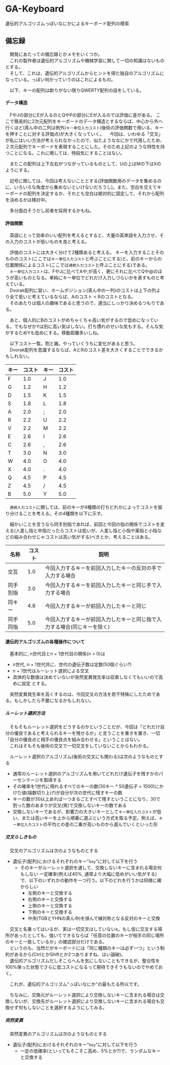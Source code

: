 # GA-Keyboard
遺伝的アルゴリズムっぽいなにかによるキーボード配列の模索

## 備忘録
　開発にあたっての備忘録とかメモをいくつか。   
　これの製作者は遺伝的アルゴリズムや機械学習に関して一切の知識はないものとする。  
　そして、これは、遺伝的アルゴリズムからヒントを得た独自のアルゴリズムになっている。っぽい何かっていうのはこれによるもの。

　以下、キーの配列は断りがない限りQWERTY配列の話をしている。

#### データ構造
　FやJの部分にEが入るのとQやPの部分にEが入るのでは評価に差がある。
ここで簡易的に2次元配列をキーボードのデータ構造とするならば、中心から外へ行くほど(真ん中の二列は例外)`キー単位入力コスト`(後術の評価関数で用いる、キーを押すことに対する評価点)が大きくなっていく。
　今回は、いわゆる「交叉」が私にはいい方法が考えられなかったので、似たようななにかで代用したため、２次元配列でキーボードを表現することにした。そのため上記のような特性を持つことになる。これに関しては、特段気にすることはない。

　またこの配列は上下左右がつながっているものとして、Uの上はMの下はXのようにする。

　記号に関しては、今回は考えないこととする(評価関数用のデータを集めるのに、いろいろな角度から集めないといけないだろうし)。また、空白を交えてキーボードの配列を決定するか、それとも空白は絶対的に固定して、それから配列を決めるかは検討中。

　多分面白そうだし前者を採用するかもね。

#### 評価関数
　英語にとって効率のいい配列を考えるとすると、大量の英単語を入力させ、その入力のコストが低いものを良と考える。  

　評価のコストには大きく分けて2種類あると考える。
キーを入力することそのもののコスト(ここでは`キー単位入力コスト`と呼ぶことにする)と、前のキーからの位置関係によるコスト(ここでは`連続入力コスト`と呼ぶことにする)である。  
　`キー単位入力コスト`は、FやJに比べてAや;が高く、更にそれに比べてQや@のほうが高いものとなる。単純にキー単位でどれだけ入力しづらいかを表すものと考えている。  
　Dvorak配列に習い、ホームポジション(真ん中の一列)のコストは上下の列より全て低いと考えているならば、Aのコスト < Rのコストとなる。  
　そのあたりは個人の趣味であると思うので、適当にしっかり決めるつもりである。

　あと、個人的にBのコストがめちゃくちゃ高い気がするので低めになっている。でもなぜかYは別に高い気はしない。打ち慣れのせいな気もする。そんな気がするためYも低めにする。移動距離多いしね。

　以下コスト一覧。割と雑。やっていくうちに変化があると思う。  
　Dvorak配列を意識するならば、AとRのコスト差を大きくすることでできるかもしれない。

キー | コスト | キー | コスト
-----|--------|------|-------
F    | 1.0    | J    | 1.0
G    | 1.2    | H    | 1.2
D    | 1.5    | K    | 1.5
S    | 1.8    | L    | 1.8
A    | 2.0    | ;    | 2.0
R    | 2.2    | U    | 2.2
V    | 2.2    | M    | 2.2
E    | 2.6    | I    | 2.6
C    | 2.6    | ,    | 2.6
T    | 3.0    | N    | 3.0
W    | 4.0    | O    | 4.0
X    | 4.0    | .    | 4.0
Q    | 4.5    | P    | 4.5
Z    | 4.5    | /    | 4.5
B    | 5.0    | Y    | 5.0

　`連続入力コスト`に関しては、前のキーが4種類の打ちどれかによってコストを振り分けることを考える。その4種類を以下に示す。

　細かいことを言うなら同手別指であれば、前回と今回の指の関係でコストを変える(人差し指と中指だったらコストは低いが、人差し指と小指や薬指と小指などの組み合わせじゃコストは高い気がする)べきとか、考えることはある。

名称     | コスト | 説明
---------|--------|-------------------------------------------------------------------------
交互     | 1.0    | 今回入力するキーを前回入力したキーの反対の手で入力する場合
同手別指 | 3.0    | 今回入力するキーを前回入力したキーと同じ手で入力する場合
同キー   | 4.8    | 今回入力するキーが前回入力したキーと同じ
同手同指 | 5.0    | 今回入力するキーが前回入力したキーと同じ指で入力する場合(同じキーを除く)

#### 遺伝的アルゴリズムの各種操作について

　基本的に, n世代目とn + 1世代目の関係(n > 0)は
- n世代, n + 1世代共に、世代の遺伝子数は定数(50個ぐらい?)
- n + 1世代はルーレット選択による交叉
- 具体的な数値は決めていないが突然変異発生率は収束しなくてもいいので高めに設定
とする。

　突然変異発生率を高くするのは、今回交叉の方法を若干特殊にしたためである。もしかしたら不要になるかもしれない。

##### ルーレット選択方法
　そもそもルーレット選択をどうするのかということだが、今回は「どれだけ自分の優良であると考えられるキーを残せるか」と言うことを重きを置き、一切「自分の優良点と相手の優良点を組み合わせる」ということはない。  
　これはそもそも後術の交叉で一切交叉をしていないことからもわかる。

　ルーレット選択のアルゴリズム(後術の交叉にも関わる)は次のようなものとする

- 通常のルーレット選択のアルゴリズムを用いてどれだけ遺伝子を残すかのパーセンテージを取得する
- その確率を1世代に現れるすべてのキーの数(30キー * 50遺伝子 = 1500)にかけた値(端数切り上げ)が自分が次の世代に残すキーの数
- キーの数が30以上あれば一つまるごとすべて残すということになり、30で割った数のあまりが交叉(笑)で交換しないキーの数である
- 交換しないキーであるが、影響力の大きいキーとして`キー単位入力コスト`が低い、または高いキーを上から順番に選ぶという方式を取る予定。例えば、`キー単位入力コスト`の平均との差の二乗が高いものから選んでいくといった形



##### 交叉らしきもの

　交叉のアルゴリズムは次のようなものとする
- 遺伝子(配列)におけるそれぞれのキー"`key`"に対して以下を行う
  - そのキーがルーレット選択を通して、交換しないキーに含まれる場合何もしない
   一定確率(例えば40%, 通常より大幅に低めがいい気がする)で、以下のいずれかの動作を一つ行う。以下のどれを行うかは同様に確からしい
    - 左側のキーと交換する
    - 右側のキーと交換する
    - 上側のキーと交換する
    - 下側のキーと交換する
    - 中央(TGBとYHNの真ん中)を挟んで線対称となる反対のキーと交換

　交叉と名乗ってはいるが、実は一切交叉はしていないx。もし仮に交叉する場所があったとしても、強いてできるならば「任意の位置のキーが相手の同じ場所のキーと一致しているか」の確認部分だけである。  
　というのも、当然だがキーボードには「同じ種類のキーは必ず一つ」という制約があるから(CtrlとかShiftとか2つありますね、はい論破)。  
　遺伝的アルゴリズムだしそこらへんを気にしないこともできるが、整合性を100%保った状態でさらに低コストになるって期待できそうもないのでやめておく。

　これが、遺伝的アルゴリズム"っぽいなにか"の最もたる所以です。

　ちなみに、交換元がルーレット選択により交換しないキーに含まれる場合は交換しないが、交換先がルーレット選択により交換しないキーに含まれる場合も交換せず何もしないことを選択するようにしてみる。

##### 突然変異

　突然変異のアルゴリズムは次のようなものとする
- 遺伝子(配列)におけるそれぞれのキー"`key`"に対して以下を行う
  - 一定の低確率(といってもそこそこ高め、5%とか?)で、ランダムなキーと交換する
